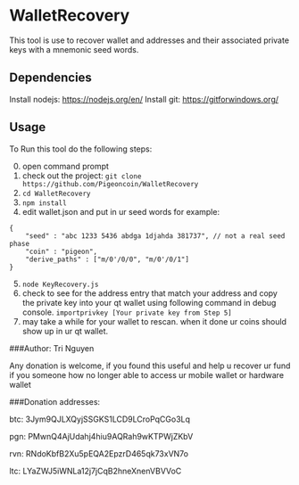 

# WalletRecovery
This tool is use to recover wallet and addresses and their associated private keys with a mnemonic seed words.

## Dependencies
   Install nodejs: https://nodejs.org/en/
   Install git: https://gitforwindows.org/
## Usage

To Run this tool do the following steps:

0. open command prompt
1. check out the project: `git clone https://github.com/Pigeoncoin/WalletRecovery`
2. `cd WalletRecovery`
3. `npm install`
4. edit wallet.json and put in ur seed words for example: 

```
{
	"seed" : "abc 1233 5436 abdga 1djahda 381737", // not a real seed phase
	"coin" : "pigeon",
	"derive_paths" : ["m/0'/0/0", "m/0'/0/1"]
}
```
5. `node KeyRecovery.js`
6. check to see for the address entry that match your address and copy the private key into your qt wallet using following command in debug console.
`importprivkey [Your private key from Step 5]`
7. may take a while for your wallet to rescan. when it done ur coins should show up in ur qt wallet.

###Author: Tri Nguyen

Any donation is welcome, if you found this useful and help u recover ur fund if you someone how no longer able to access ur mobile wallet or hardware wallet

###Donation addresses:

btc: 3Jym9QJLXQyjSSGKS1LCD9LCroPqCGo3Lq

pgn: PMwnQ4AjUdahj4hiu9AQRah9wKTPWjZKbV

rvn: RNdoKbfB2Xu5pEQA2EpzrD465qk73xVN7o

ltc: LYaZWJ5iWNLa12j7jCqB2hneXnenVBVVoC